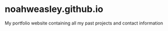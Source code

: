 # noahweasley.github.io
My portfolio website containing all my past projects and contact information
